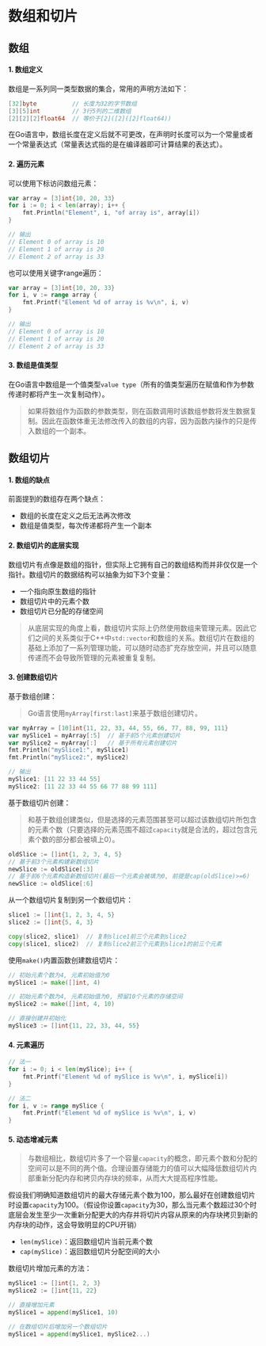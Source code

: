 # 数组和切片

## 数组

#### 1. 数组定义

数组是一系列同一类型数据的集合，常用的声明方法如下：

```go
[32]byte          // 长度为32的字节数组
[3][5]int         // 3行5列的二维数组
[2][2][2]float64  // 等价于[2]([2]([2]float64))
```

在Go语言中，数组长度在定义后就不可更改，在声明时长度可以为一个常量或者一个常量表达式（常量表达式指的是在编译器即可计算结果的表达式）。

#### 2. 遍历元素

可以使用下标访问数组元素：

```go
var array = [3]int{10, 20, 33}
for i := 0; i < len(array); i++ {
    fmt.Println("Element", i, "of array is", array[i])
}

// 输出
// Element 0 of array is 10
// Element 1 of array is 20
// Element 2 of array is 33
```

也可以使用关键字range遍历：

```go
var array = [3]int{10, 20, 33}
for i, v := range array {
    fmt.Printf("Element %d of array is %v\n", i, v)
}

// 输出
// Element 0 of array is 10
// Element 1 of array is 20
// Element 2 of array is 33
```

#### 3. 数组是值类型

在Go语言中数组是一个值类型`value type`（所有的值类型遍历在赋值和作为参数传递时都将产生一次复制动作）。

> 如果将数组作为函数的参数类型，则在函数调用时该数组参数将发生数据复制。因此在函数体重无法修改传入的数组的内容，因为函数内操作的只是传入数组的一个副本。

## 数组切片

#### 1. 数组的缺点

前面提到的数组存在两个缺点：

* 数组的长度在定义之后无法再次修改
* 数组是值类型，每次传递都将产生一个副本

#### 2. 数组切片的底层实现

数组切片有点像是数组的指针，但实际上它拥有自己的数组结构而并非仅仅是一个指针。数组切片的数据结构可以抽象为如下3个变量：

* 一个指向原生数组的指针
* 数组切片中的元素个数
* 数组切片已分配的存储空间

> 从底层实现的角度上看，数组切片实际上仍然使用数组来管理元素。因此它们之间的关系类似于C++中`std::vector`和数组的关系。数组切片在数组的基础上添加了一系列管理功能，可以随时动态扩充存放空间，并且可以随意传递而不会导致所管理的元素被重复复制。

#### 3. 创建数组切片

基于数组创建：

> Go语言使用`myArray[first:last]`来基于数组创建切片。

```go
var myArray = [10]int{11, 22, 33, 44, 55, 66, 77, 88, 99, 111}
var mySlice1 = myArray[:5]  // 基于前5个元素创建切片
var mySlice2 = myArray[:]   // 基于所有元素创建切片
fmt.Println("mySlice1:", mySlice1)
fmt.Println("mySlice2:", mySlice2)

// 输出
mySlice1: [11 22 33 44 55]
mySlice2: [11 22 33 44 55 66 77 88 99 111]
```

基于数组切片创建：

> 和基于数组创建类似，但是选择的元素范围甚至可以超过该数组切片所包含的元素个数（只要选择的元素范围不超过`capacity`就是合法的，超过包含元素个数的部分都会被填上0）。

```go
oldSlice := []int{1, 2, 3, 4, 5}
// 基于前3个元素构建新数组切片
newSlice := oldSlice[:3]
// 基于前6个元素构造新数组切片(最后一个元素会被填为0, 前提是cap(oldSlice)>=6)
newSlice := oldSlice[:6]
```

从一个数组切片复制到另一个数组切片：

```go
slice1 := []int{1, 2, 3, 4, 5}
slice2 := []int{5, 4, 3}

copy(slice2, slice1)  // 复制slice1前三个元素到slice2
copy(slice1, slice2)  // 复制slice2前三个元素到slice1的前三个元素
```

使用`make()`内置函数创建数组切片：

```go
// 初始元素个数为4, 元素初始值为0
mySlice1 := make([]int, 4)

// 初始元素个数为4, 元素初始值为0, 预留10个元素的存储空间
mySlice2 := make([]int, 4, 10)

// 直接创建并初始化
mySlice3 := []int{11, 22, 33, 44, 55}
```

#### 4. 元素遍历

```go
// 法一
for i := 0; i < len(mySlice); i++ {
    fmt.Printf("Element %d of mySlice is %v\n", i, mySlice[i])
}

// 法二
for i, v := range mySlice {
    fmt.Printf("Element %d of mySlice is %v\n", i, v)
}
```

#### 5. 动态增减元素

> 与数组相比，数组切片多了一个容量`capacity`的概念，即元素个数和分配的空间可以是不同的两个值。合理设置存储能力的值可以大幅降低数组切片内部重新分配内存和拷贝内存块的频率，从而大大提高程序性能。

假设我们明确知道数组切片的最大存储元素个数为100，那么最好在创建数组切片时设置`capacity`为100。（假设你设置`capacity`为30，那么当元素个数超过30个时底层会发生至少一次重新分配更大的内存并将切片内容从原来的内存块拷贝到新的内存块的动作，这会导致明显的CPU开销）

* `len(mySlice)`：返回数组切片当前元素个数
* `cap(mySlice)`：返回数组切片分配空间的大小

数组切片增加元素的方法：

```go
mySlice1 := []int{1, 2, 3}
mySlice2 := []int{11, 22}

// 直接增加元素
mySlice1 = append(mySlice1, 10)

// 在数组切片后增加另一个数组切片
mySlice1 = append(mySlice1, mySlice2...)
```

